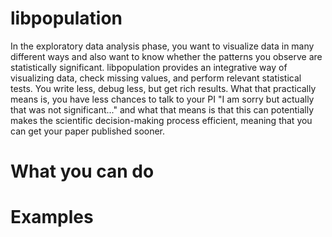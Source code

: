# libpopulation

In the exploratory data analysis phase, you want to visualize data in many different ways and also want to know whether the patterns you observe are statistically significant. libpopulation provides an integrative way of visualizing data, check missing values, and perform relevant statistical tests. You write less, debug less, but get rich results. What that practically means is, you have less chances to talk to your PI "I am sorry but actually that was not significant..." and what that means is that this can potentially makes the scientific decision-making process efficient, meaning that you can get your paper published sooner.

# What you can do



# Examples
